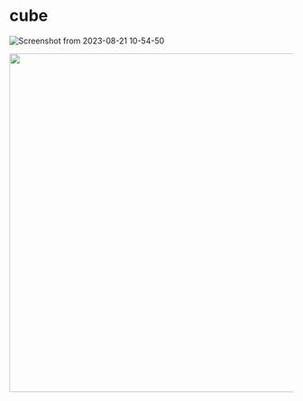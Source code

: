 # cube
![Screenshot from 2023-08-21 10-54-50](https://github.com/GuillaumeSimonet17/cub3d/assets/84441663/d2d2d914-a9ba-4cc9-b4ab-03839d7fb2bf)

<img src="https://github.com/GuillaumeSimonet17/cub3d/assets/84441663/b487b74e-64de-4145-bb1f-16c41d605628" width=600>
